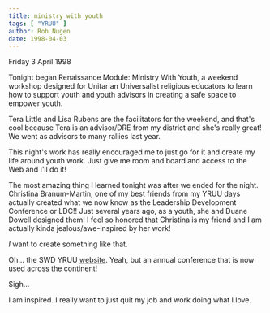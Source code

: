 ```yaml
---
title: ministry with youth
tags: [ "YRUU" ]
author: Rob Nugen
date: 1998-04-03
---
```


<title>Ministry With Youth</title>

<p class=date>Friday 3 April 1998</p>

<p>
Tonight began Renaissance Module: Ministry With Youth, a weekend workshop designed for Unitarian Universalist religious educators to learn how to support youth and youth advisors in creating a safe space to empower youth.
<p>
Tera Little and Lisa Rubens are the facilitators for the weekend, and that's cool because Tera is an advisor/DRE from my district and she's really great! We went as advisors to many rallies last year.
<p>
This night's work has really encouraged me to just go for it and create my life around youth work. Just give me room and board and access to the Web and I'll do it!
<p>
The most amazing thing I learned tonight was after we ended for the night. Christina Branum-Martin, one of my best friends from my YRUU days actually created what we now know as the Leadership Development Conference or LDC!!  Just several years ago, as a youth, she and Duane Dowell designed them! I feel so honored that Christina is my friend and I am actually kinda jealous/awe-inspired by her work!
<p>
<em>I</em> want to create something like that.
<p>
Oh... the SWD YRUU <a href=http://www.geocities.com/heartland/2735>website</a>.  Yeah, but an annual conference that is now used across the continent!
<p>
Sigh...
<p>
I am inspired. I really want to just quit my job and work doing what I love.
</p>
